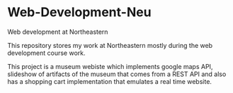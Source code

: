 # Web-Development-Neu
Web development at Northeastern

This repository stores my work at Northeastern mostly during the web development course work.

This project is a museum webiste which implements google maps API, slideshow of artifacts of the museum that comes from a REST API
and also has a shopping cart implementation that emulates a real time website.
